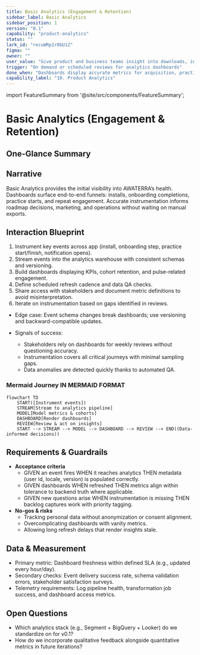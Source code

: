```yaml
---
title: Basic Analytics (Engagement & Retention)
sidebar_label: Basic Analytics
sidebar_position: 1
version: "0.1"
capability: "product-analytics"
status: ""
lark_id: "recuWRp1r0bU1Z"
figma: ""
owner: ""
user_value: "Give product and business teams insight into downloads, installs, and engagement"
trigger: "On demand or scheduled reviews for analytics dashboards"
done_when: "Dashboards display accurate metrics for acquisition, practice starts, and completions"
capability_label: "10. Product Analytics"
---
```


import FeatureSummary from '@site/src/components/FeatureSummary';

# Basic Analytics (Engagement & Retention)

## One-Glance Summary

<FeatureSummary />

## Narrative
Basic Analytics provides the initial visibility into AWATERRA’s health. Dashboards surface end-to-end funnels: installs, onboarding completions, practice starts, and repeat engagement. Accurate instrumentation informs roadmap decisions, marketing, and operations without waiting on manual exports.

## Interaction Blueprint
1. Instrument key events across app (install, onboarding step, practice start/finish, notification opens).
2. Stream events into the analytics warehouse with consistent schemas and versioning.
3. Build dashboards displaying KPIs, cohort retention, and pulse-related engagement.
4. Define scheduled refresh cadence and data QA checks.
5. Share access with stakeholders and document metric definitions to avoid misinterpretation.
6. Iterate on instrumentation based on gaps identified in reviews.

- Edge case: Event schema changes break dashboards; use versioning and backward-compatible updates.

- Signals of success:
  - Stakeholders rely on dashboards for weekly reviews without questioning accuracy.
  - Instrumentation covers all critical journeys with minimal sampling gaps.
  - Data anomalies are detected quickly thanks to automated QA.

### Mermaid Journey IN MERMAID FORMAT

```mermaid
flowchart TD
    START([Instrument events])
    STREAM[Stream to analytics pipeline]
    MODEL[Model metrics & cohorts]
    DASHBOARD[Render dashboards]
    REVIEW[Review & act on insights]
    START --> STREAM --> MODEL --> DASHBOARD --> REVIEW --> END((Data-informed decisions))
```

## Requirements & Guardrails
- **Acceptance criteria**
  - GIVEN an event fires WHEN it reaches analytics THEN metadata (user id, locale, version) is populated correctly.
  - GIVEN dashboards WHEN refreshed THEN metrics align within tolerance to backend truth where applicable.
  - GIVEN new questions arise WHEN instrumentation is missing THEN backlog captures work with priority tagging.
- **No-gos & risks**
  - Tracking personal data without anonymization or consent alignment.
  - Overcomplicating dashboards with vanity metrics.
  - Allowing long refresh delays that render insights stale.

## Data & Measurement
- Primary metric: Dashboard freshness within defined SLA (e.g., updated every hour/day).
- Secondary checks: Event delivery success rate, schema validation errors, stakeholder satisfaction surveys.
- Telemetry requirements: Log pipeline health, transformation job success, and dashboard access metrics.

## Open Questions
- Which analytics stack (e.g., Segment + BigQuery + Looker) do we standardize on for v0.1?
- How do we incorporate qualitative feedback alongside quantitative metrics in future iterations?

